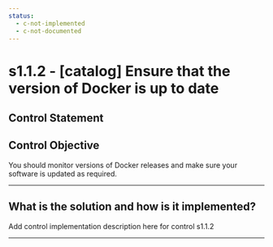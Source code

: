 ```yaml
---
status:
  - c-not-implemented
  - c-not-documented
---
```


# s1.1.2 - \[catalog\] Ensure that the version of Docker is up to date

## Control Statement

## Control Objective

You should monitor versions of Docker releases and make sure your software is updated as required.

______________________________________________________________________

## What is the solution and how is it implemented?

Add control implementation description here for control s1.1.2

______________________________________________________________________
